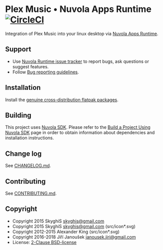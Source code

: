 Plex Music • Nuvola Apps Runtime [![CircleCI](https://circleci.com/gh/tiliado/nuvola-app-plex/tree/master.svg?style=svg)](https://circleci.com/gh/tiliado/nuvola-app-plex/tree/master)
=================================

Integration of Plex Music into your linux desktop via
[Nuvola Apps Runtime](https://github.com/tiliado/nuvolaruntime).

Support
-------

  - Use [Nuvola Runtime issue tracker](https://github.com/tiliado/nuvolaruntime/issues/new/choose)
    to report bugs, ask questions or suggest features.
  - Follow [Bug reporting guidelines](https://github.com/tiliado/nuvolaruntime/wiki/Bug-Reporting-Guidelines).

Installation
------------

Install the [genuine cross-distribution flatpak packages](https://nuvola.tiliado.eu/app/plex/).

Building
--------

This project uses [Nuvola SDK](https://github.com/tiliado/nuvolasdk#create-new-project). Please refer to
the [Build a Project Using Nuvola SDK](https://github.com/tiliado/nuvolasdk#build-a-project-using-nuvola-sdk)
page in order to obtain information about dependencies and installation instructions.

Change log
----------

See [CHANGELOG.md](./CHANGELOG.md).

Contributing
------------

See [CONTRIBUTING.md](./CONTRIBUTING.md).

Copyright
---------

  - Copyright 2015 SkyghiS <skyghis@gmail.com>
  - Copyright 2015 SkyghiS <skyghis@gmail.com>  (src/icon*.svg)
  - Copyright 2012-2015 Alexander King (src/icon*.svg)
  - Copyright 2016-2018 Jiří Janoušek <janousek.jiri@gmail.com>
  - License: [2-Clause BSD-license](./LICENSE)
